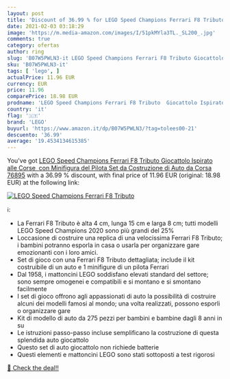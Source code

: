 ```yaml
---
layout: post
title: 'Discount of 36.99 % for LEGO Speed Champions Ferrari F8 Tributo '
date: 2021-02-03 03:18:29
image: 'https://m.media-amazon.com/images/I/51pkMYla3TL._SL200_.jpg'
comments: true
category: ofertas
author: ring
slug: 'B07W5PWLN3-it LEGO Speed Champions Ferrari F8 Tributo Giocattolo...'
sku: 'B07W5PWLN3-it'
tags: [ 'lego', ]
actualPrice: 11.96 EUR
currency: EUR
price: 11.96
comparePrice: 18.98 EUR
prodname: 'LEGO Speed Champions Ferrari F8 Tributo  Giocattolo Ispirato alle Corse  con Minifigura del Pilota  Set da Costruzione di Auto da Corsa  76895'
country: 'it'
flag: '🇮🇹'
brand: 'LEGO'
buyurl: 'https://www.amazon.it/dp/B07W5PWLN3/?tag=tolees00-21'
descuento: '36.99'
average: '19.4534134615385'
---
```


You've got [LEGO Speed Champions Ferrari F8 Tributo  Giocattolo Ispirato alle Corse  con Minifigura del Pilota  Set da Costruzione di Auto da Corsa  76895](https://www.amazon.it/dp/B07W5PWLN3/?tag=tolees00-21) with a  36.99 % discount, with final price of 11.96 EUR (original: 18.98 EUR) at the following link:

[![LEGO Speed Champions Ferrari F8 Tributo ](https://m.media-amazon.com/images/I/51pkMYla3TL._SL200_.jpg)](https://www.amazon.it/dp/B07W5PWLN3/?tag=tolees00-21)

ℹ️:

- La Ferrari F8 Tributo è alta 4 cm, lunga 15 cm e larga 8 cm; tutti modelli LEGO Speed Champions 2020 sono più grandi del 25%
- Loccasione di costruire una replica di una velocissima Ferrari F8 Tributo; i bambini potranno esporla in casa o usarla per organizzare gare emozionanti con i loro amici.
- Set di gioco con una Ferrari F8 Tributo dettagliata; include il kit costruibile di un auto e 1 minifigure di un pilota Ferrari
- Dal 1958, i mattoncini LEGO soddisfano elevati standard del settore; sono sempre omogenei e compatibili e si montano e si smontano facilmente
- I set di gioco offrono agli appassionati di auto la possibilità di costruire alcuni dei modelli famosi al mondo; una volta realizzati, possono esporli o organizzare gare
- Kit di modello di auto da 275 pezzi per bambini e bambine dagli 8 anni in su
- Le istruzioni passo-passo incluse semplificano la costruzione di questa splendida auto giocattolo
- Questo set di auto giocattolo non richiede batterie
- Questi elementi e mattoncini LEGO sono stati sottoposti a test rigorosi

[🛒 Check the deal!!](https://www.amazon.it/dp/B07W5PWLN3/?tag=tolees00-21)

